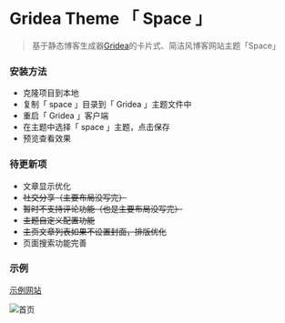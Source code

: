 # Gridea Theme 「 Space 」

> 基于静态博客生成器[Gridea](https://gridea.dev/)的卡片式、简洁风博客网站主题「Space」

### 安装方法
- 克隆项目到本地
- 复制「 space 」目录到「 Gridea 」主题文件中
- 重启「 Gridea 」客户端
- 在主题中选择「 space 」主题，点击保存
- 预览查看效果

### 待更新项
- 文章显示优化
- ~~社交分享（主要布局没写完）~~
- ~~暂时不支持评论功能（也是主要布局没写完）~~
- ~~主题自定义配置功能~~
- ~~主页文章列表如果不设置封面，排版优化~~
- 页面搜索功能完善

### 示例

[示例网站](https://zhangajian.com)

<img src="https://blog-img-hosting.oss-cn-shanghai.aliyuncs.com/blog/theme_info/zaj_blog_01-min.png" alt="首页" style="display:block;max-width:100%;">
